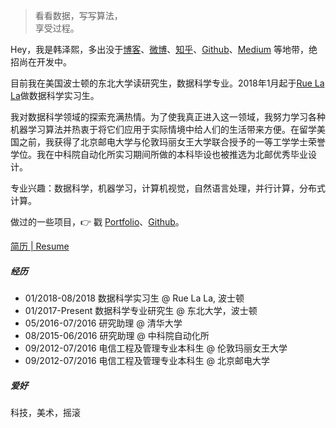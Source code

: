 > 看看数据，写写算法，  
> 享受过程。

Hey，我是韩泽熙，多出没于[博客](https://zexihan.com/blog)、[微博](weibo.com/zexihan)、[知乎](https://www.zhihu.com/people/zexihan/activities)、[Github](http://github.com/zexihan)、[Medium](https://medium.com/@zexihan) 等地带，绝招尚在开发中。

目前我在美国波士顿的东北大学读研究生，数据科学专业。2018年1月起于[Rue La La](https://www.ruelala.com)做数据科学实习生。

我对数据科学领域的探索充满热情。为了使我真正进入这一领域，我努力学习各种机器学习算法并热衷于将它们应用于实际情境中给人们的生活带来方便。在留学美国之前，我获得了北京邮电大学与伦敦玛丽女王大学联合授予的一等工学学士荣誉学位。我在中科院自动化所实习期间所做的本科毕设也被推选为北邮优秀毕业设计。

专业兴趣：数据科学，机器学习，计算机视觉，自然语言处理，并行计算，分布式计算。

做过的一些项目，👉 戳 [Portfolio](/blog/portfolio)、[Github](http://github.com/zexihan)。 

[简历 | Resume](/blog/docs/Resume_Zexi_Han.pdf)

##### 经历

- 01/2018-08/2018 数据科学实习生 @ Rue La La, 波士顿
- 01/2017-Present 数据科学专业研究生 @ 东北大学，波士顿
- 05/2016-07/2016 研究助理 @ 清华大学 
- 08/2015-06/2016 研究助理 @ 中科院自动化所
- 09/2012-07/2016 电信工程及管理专业本科生 @ 伦敦玛丽女王大学
- 09/2012-07/2016 电信工程及管理专业本科生 @ 北京邮电大学

##### 爱好

科技，美术，摇滚